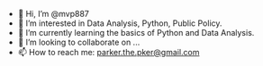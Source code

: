 - 👋 Hi, I’m @mvp887
- 👀 I’m interested in Data Analysis, Python, Public Policy.
- 🌱 I’m currently learning the basics of Python and Data Analysis.
- 💞️ I’m looking to collaborate on ...
- 📫 How to reach me: parker.the.pker@gmail.com

<!---
mvp887/mvp887 is a ✨ special ✨ repository because its `README.md` (this file) appears on your GitHub profile.
You can click the Preview link to take a look at your changes.
--->
